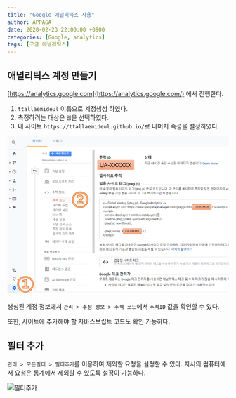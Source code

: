 ```yaml
---
title: "Google 애널리틱스 사용"
author: APPAGA
date: 2020-02-23 22:00:00 +0900
categories: [Google, analytics]
tags: [구글 애널리틱스]
---
```


## 애널리틱스 계정 만들기

[https://analytics.google.com](https://analytics.google.com/) 에서 진행한다.

1. `ttallaemideul` 이름으로 계정생성 하였다.
2. 측정하려는 대상은 `웹`을 선택하였다.
3. 내 사이트 `https://ttallaemideul.github.io/`로 나머지 속성을 설정하였다.

![구글 애널리틱스 계정 만들기](/assets/img/google/google-001-01.png)

생성된 계정 정보에서 `관리 > 추정 정보 > 추적 코드`에서 `추척ID` 값을 확인할 수 있다.

또한, 사이트에 추가해야 할 자바스브립트 코드도 확인 가능하다.

## 필터 추가

`관리 > 모든필터 > 필터추가`를 이용하여 제외할 요청을 설정할 수 있다.
자시의 컴퓨터에서 요청은 통계에서 제외할 수 있도록 설정이 가능하다.

![필터추가](/ttallaemideul.github.io/assets/img/google/google-001-02.png)


